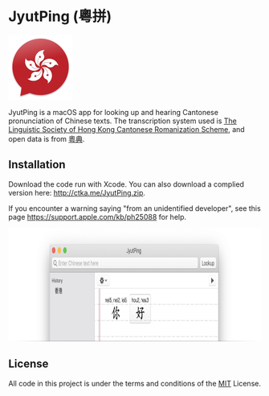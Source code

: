 # JyutPing (粵拼)

<img width="128" alt="JyutPing Icon" src="https://raw.githubusercontent.com/catjia1011/JyutPing/master/JyutPing/Assets.xcassets/AppIcon.appiconset/256.png"/>

JyutPing is a macOS app for looking up and hearing Cantonese pronunciation of Chinese texts. The transcription system used is [The Linguistic Society of Hong Kong Cantonese Romanization Scheme](https://www.lshk.org/jyutping), and open data is from [粵典](https://words.hk/faiman/analysis).

## Installation

Download the code run with Xcode. You can also download a complied version here: <http://ctka.me/JyutPing.zip>.

If you encounter a warning saying "from an unidentified developer", see this page <https://support.apple.com/kb/ph25088> for help.

<img width="900" height="225" alt="JyutPing" src="https://raw.githubusercontent.com/catjia1011/JyutPing/master/preview.png"/>


## License
All code in this project is under the terms and conditions of the [MIT](https://choosealicense.com/licenses/mit/) License.